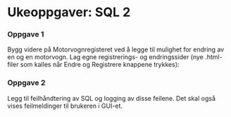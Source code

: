 # Ukeoppgaver: SQL 2

### Oppgave 1

Bygg videre på Motorvognregisteret ved å legge til mulighet for endring av en og en motorvogn. Lag egne registrerings- og endringssider (nye .html-filer som kalles når Endre og Registrere knappene trykkes):

### Oppgave 2

Legg til feilhåndtering av SQL og logging av disse feilene. Det skal også vises feilmeldinger til brukeren i GUI-et.